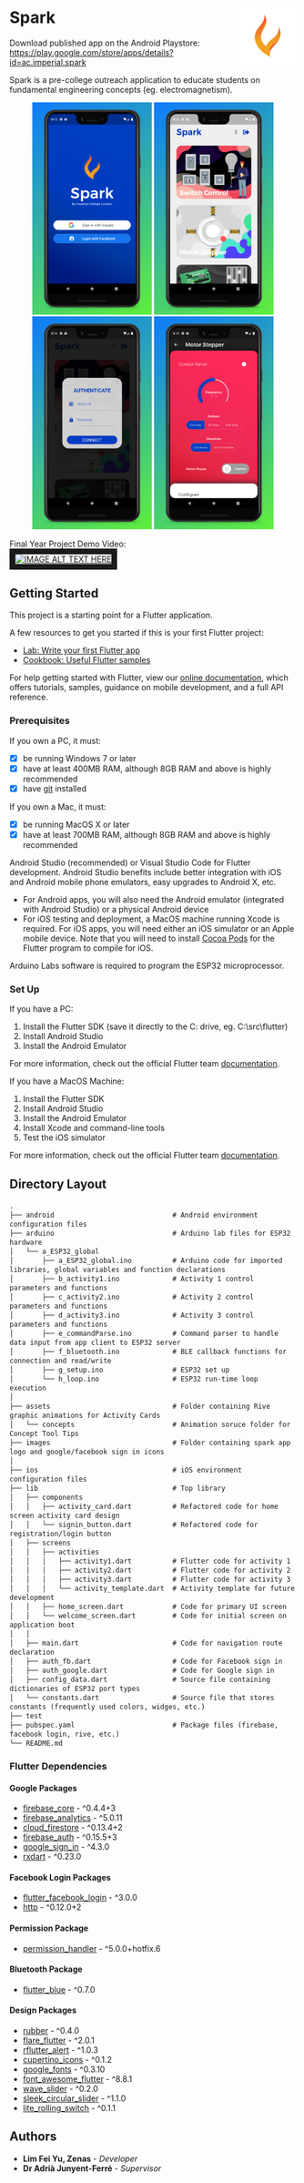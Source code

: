 # Spark <img align="right" width="100" height="100" src="https://github.com/zenasgram/spark/blob/master/images/readme_logo.png"> 

Download published app on the Android Playstore: https://play.google.com/store/apps/details?id=ac.imperial.spark

Spark is a pre-college outreach application to educate students on fundamental engineering concepts (eg. electromagnetism).

<center>
<p float="left">
  <img src="https://github.com/zenasgram/spark/blob/master/images/readme_welcome.jpg" width="210" />
  <img src="https://github.com/zenasgram/spark/blob/master/images/readme_home.jpg" width="210" /> 
  <img src="https://github.com/zenasgram/spark/blob/master/images/readme_auth.jpg" width="210" />
  <img src="https://github.com/zenasgram/spark/blob/master/images/readme_activity.jpg" width="210" />
</p>
</center>

Final Year Project Demo Video: <br/>
<a href="http://www.youtube.com/watch?feature=player_embedded&v=C4DCKOrjJ8o
" target="_blank"><img src="http://img.youtube.com/vi/C4DCKOrjJ8o/0.jpg" 
alt="IMAGE ALT TEXT HERE" width="480" height="360" border="10" /></a>

## Getting Started

This project is a starting point for a Flutter application.

A few resources to get you started if this is your first Flutter project:

- [Lab: Write your first Flutter app](https://flutter.dev/docs/get-started/codelab)
- [Cookbook: Useful Flutter samples](https://flutter.dev/docs/cookbook)

For help getting started with Flutter, view our
[online documentation](https://flutter.dev/docs), which offers tutorials,
samples, guidance on mobile development, and a full API reference.


### Prerequisites

If you own a PC, it must:
- [x] be running Windows 7 or later 
- [x] have at least 400MB RAM, although 8GB RAM and above is highly recommended
- [x] have [git](https://git-scm.com/downloads) installed

If you own a Mac, it must:
- [x] be running MacOS X or later
- [x] have at least 700MB RAM, although 8GB RAM and above is highly recommended

Android Studio (recommended) or Visual Studio Code for Flutter development.
Android Studio benefits include better integration with iOS and Android mobile phone emulators, easy upgrades to Android X, etc. 

- For Android apps, you will also need the Android emulator (integrated with Android Studio) or a physical Android device
- For iOS testing and deployment, a MacOS machine running Xcode is required. For iOS apps, you will need either an iOS simulator or an Apple mobile device. Note that you will need to install [Cocoa Pods](https://guides.cocoapods.org/using/getting-started.html) for the Flutter program to compile for iOS.

Arduino Labs software is required to program the ESP32 microprocessor.


### Set Up

If you have a PC:
1) Install the Flutter SDK (save it directly to the C: drive, eg. C:\src\flutter)
2) Install Android Studio
3) Install the Android Emulator

For more information, check out the official Flutter team [documentation](https://flutter.dev/docs/get-started/install/windows).


If you have a MacOS Machine:
1) Install the Flutter SDK
2) Install Android Studio
3) Install the Android Emulator
4) Install Xcode and command-line tools
5) Test the iOS simulator

For more information, check out the official Flutter team [documentation](https://flutter.dev/docs/get-started/install/macos).


## Directory Layout

    .
    ├── android                             # Android environment configuration files
    ├── arduino                             # Arduino lab files for ESP32 hardware
    │   └── a_ESP32_global
    │       ├── a_ESP32_global.ino          # Arduino code for imported libraries, global variables and function declarations
    │       ├── b_activity1.ino             # Activity 1 control parameters and functions
    │       ├── c_activity2.ino             # Activity 2 control parameters and functions
    │       ├── d_activity3.ino             # Activity 3 control parameters and functions
    │       ├── e_commandParse.ino          # Command parser to handle data input from app client to ESP32 server
    │       ├── f_bluetooth.ino             # BLE callback functions for connection and read/write
    │       ├── g_setup.ino                 # ESP32 set up
    │       └── h_loop.ino                  # ESP32 run-time loop execution
    │    
    ├── assets                              # Folder containing Rive graphic animations for Activity Cards
    │   └── concepts                        # Animation soruce folder for Concept Tool Tips
    ├── images                              # Folder containing spark app logo and google/facebook sign in icons
    │   
    ├── ios                                 # iOS environment configuration files
    ├── lib                                 # Top library
    │   ├── components            
    │   │   ├── activity_card.dart          # Refactored code for home screen activity card design
    │   │   └── signin_button.dart          # Refactored code for registration/login button
    │   ├── screens     
    │   │   ├── activities                    
    │   │   │   ├── activity1.dart          # Flutter code for activity 1
    │   │   │   ├── activity2.dart          # Flutter code for activity 2
    │   │   │   ├── activity3.dart          # Flutter code for activity 3
    │   │   │   └── activity_template.dart  # Activity template for future development 
    │   │   ├── home_screen.dart            # Code for primary UI screen  
    │   │   └── welcome_screen.dart         # Code for initial screen on application boot
    │   │  
    │   ├── main.dart                       # Code for navigation route declaration 
    │   ├── auth_fb.dart                    # Code for Facebook sign in
    │   ├── auth_google.dart                # Code for Google sign in
    │   ├── config_data.dart                # Source file containing dictionaries of ESP32 port types
    │   └── constants.dart                  # Source file that stores constants (frequently used colors, widges, etc.)
    ├── test
    ├── pubspec.yaml                        # Package files (firebase, facebook login, rive, etc.)
    └── README.md



### Flutter Dependencies

#### Google Packages
* [firebase_core](https://pub.dev/packages/firebase_core) - ^0.4.4+3
* [firebase_analytics](https://pub.dev/packages/firebase_analytics) - ^5.0.11
* [cloud_firestore](https://pub.dev/packages/cloud_firestore) - ^0.13.4+2
* [firebase_auth](https://pub.dev/packages/firebase_auth) - ^0.15.5+3
* [google_sign_in](https://pub.dev/packages/google_sign_in) - ^4.3.0
* [rxdart](https://pub.dev/packages/rxdart) - ^0.23.0

#### Facebook Login Packages
* [flutter_facebook_login](https://pub.dev/packages/flutter_facebook_login) - ^3.0.0
* [http](https://pub.dev/packages/http) - ^0.12.0+2

#### Permission Package
* [permission_handler](https://pub.dev/packages/permission_handler) - ^5.0.0+hotfix.6

#### Bluetooth Package
* [flutter_blue](https://pub.dev/packages/flutter_blue) - ^0.7.0

#### Design Packages
* [rubber](https://pub.dev/packages/rubber) - ^0.4.0
* [flare_flutter](https://pub.dev/packages/flare_flutter) - ^2.0.1
* [rflutter_alert](https://pub.dev/packages/rflutter_alert) - ^1.0.3
* [cupertino_icons](https://pub.dev/packages/cupertino_icons) - ^0.1.2
* [google_fonts](https://pub.dev/packages/google_fonts) - ^0.3.10
* [font_awesome_flutter](https://pub.dev/packages/font_awesome_flutter) - ^8.8.1
* [wave_slider](https://pub.dev/packages/wave_slider) - ^0.2.0
* [sleek_circular_slider](https://pub.dev/packages/sleek_circular_slider) - ^1.1.0
* [lite_rolling_switch](https://pub.dev/packages/lite_rolling_switch) - ^0.1.1


## Authors

* **Lim Fei Yu, Zenas** - *Developer*
* **Dr Adrià Junyent-Ferré** - *Supervisor*

